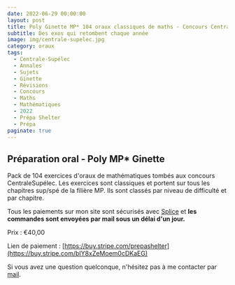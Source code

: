 ```yaml
---
date: 2022-06-29 00:00:00
layout: post
title: Poly Ginette MP* 104 oraux classiques de maths - Concours CentraleSupélec (Payant) 2022
subtitle: Des exos qui retombent chaque année
image: img/centrale-supelec.jpg
category: oraux
tags:
  - Centrale-Supélec
  - Annales
  - Sujets
  - Ginette
  - Révisions
  - Concours
  - Maths
  - Mathématiques
  - 2022
  - Prépa Shelter
  - Prépa
paginate: true
---
```


## Préparation oral - Poly MP* Ginette

Pack de 104 exercices d'oraux de mathématiques tombés aux concours CentraleSupélec. Les exercices sont classiques et portent sur tous les chapitres sup/spé de la filière MP. Ils sont classés par niveau de difficulté et par chapitre. 

Tous les paiements sur mon site sont sécurisés avec [Splice](https://www.stripe.com) et **les commandes sont envoyées par mail sous un délai d'un jour.**

Prix : €40,00

Lien de paiement : [https://buy.stripe.com/prepashelter](https://buy.stripe.com/bIY8xZeMoem0cDKaEG)

Si vous avez une question quelconque, n'hésitez pas à me contacter par [mail](https://www.prepashelter.com/contact/).
